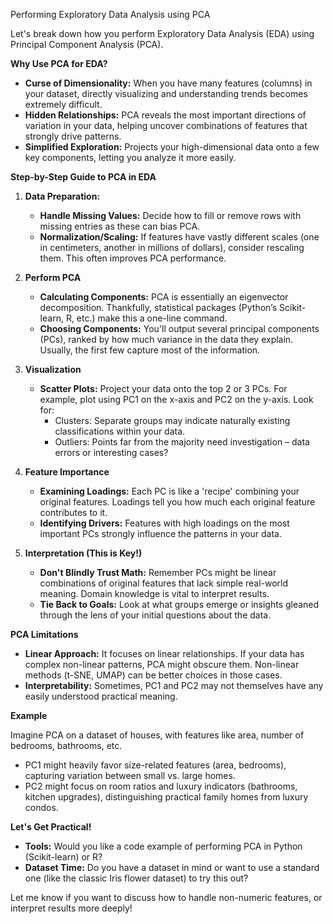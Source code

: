 Performing Exploratory Data Analysis using PCA

Let's break down how  you perform Exploratory Data Analysis (EDA) using Principal Component Analysis (PCA).

**Why Use PCA for EDA?**

* **Curse of Dimensionality:** When you have many features (columns) in your dataset, directly visualizing and understanding trends becomes extremely difficult. 
* **Hidden Relationships:** PCA reveals the most important directions of variation in your data, helping uncover combinations of features that strongly drive patterns.
* **Simplified Exploration:** Projects your high-dimensional data onto a few key components, letting you analyze it more easily.

**Step-by-Step Guide to PCA in EDA**

1. **Data Preparation:**
   * **Handle Missing Values:** Decide how to fill or remove rows with missing entries as these can bias PCA.
   * **Normalization/Scaling:** If features have vastly different scales (one in centimeters, another in millions of dollars), consider rescaling them. This often improves PCA performance.

2. **Perform PCA**
    * **Calculating Components:** PCA is essentially an eigenvector decomposition. Thankfully, statistical packages (Python’s Scikit-learn, R, etc.) make this a one-line command. 
    * **Choosing Components:** You'll output several principal components (PCs), ranked by how much variance in the data they explain. Usually, the first few capture most of the information.

3. **Visualization**
    * **Scatter Plots:** Project your data onto the top 2 or 3 PCs. For example, plot using PC1 on the x-axis and PC2 on the y-axis. Look for:
        * Clusters: Separate groups may indicate naturally existing classifications within your data.
        * Outliers: Points far from the majority need investigation –  data errors or interesting cases?

4. **Feature Importance**
    * **Examining Loadings:**  Each PC is like a  'recipe' combining your original features.  Loadings tell you how much each original feature contributes to it.
    * **Identifying Drivers:** Features with high loadings on the most important PCs strongly influence the patterns in your data.

5. **Interpretation (This is Key!)**
    * **Don't Blindly Trust Math:** Remember PCs might be linear combinations of original features that  lack simple real-world meaning. Domain knowledge is vital to interpret results.
    * **Tie Back to Goals:** Look at what groups emerge or insights gleaned through the lens of your initial questions about the data.

**PCA Limitations**

* **Linear Approach:**  It focuses on linear relationships. If your data has complex non-linear patterns, PCA might obscure them. Non-linear methods (t-SNE, UMAP) can be better choices in those cases.
* **Interpretability:** Sometimes, PC1 and PC2 may not themselves have any easily understood practical meaning. 

**Example**

Imagine PCA on a dataset of houses, with features like area, number of bedrooms, bathrooms, etc. 

* PC1 might heavily favor size-related features (area, bedrooms), capturing variation between small vs. large homes.
* PC2 might  focus on room ratios and luxury indicators (bathrooms, kitchen upgrades), distinguishing practical family homes from luxury condos.

**Let's Get Practical!**

* **Tools:** Would you like a code example of performing PCA in Python (Scikit-learn) or R?
* **Dataset Time:** Do you have a dataset in mind or want to use a standard one (like the classic Iris flower dataset) to try this out? 

Let me know if you want to discuss how to handle non-numeric features, or interpret results more deeply! 
